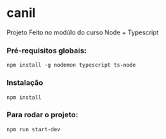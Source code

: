 # canil

Projeto Feito no modúlo do curso Node + Typescript

### Pré-requisitos globais:

`npm install -g nodemon typescript ts-node`

### Instalação

`npm install`

### Para rodar o projeto:

`npm run start-dev`
